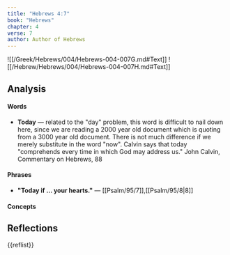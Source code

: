 ```yaml
---
title: "Hebrews 4:7"
book: "Hebrews"
chapter: 4
verse: 7
author: Author of Hebrews
---
```

![[/Greek/Hebrews/004/Hebrews-004-007G.md#Text]]
![[/Hebrew/Hebrews/004/Hebrews-004-007H.md#Text]]

## Analysis

#### Words
- **Today** — related to the "day" problem, this word is difficult to nail down here, since we are reading a 2000 year old document which is quoting from a 3000 year old document.  There is not much difference if we merely substitute in the word "now". Calvin says that today "comprehends every time in which God may address us." <ref>John Calvin, Commentary on Hebrews, 88</ref>

#### Phrases
- **"Today if ... your hearts."** — [[Psalm/95/7]],[[Psalm/95/8|8]]

#### Concepts

## Reflections

{{reflist}}
